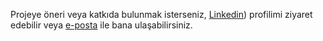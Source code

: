 Projeye öneri veya katkıda bulunmak isterseniz, [Linkedin](https://www.linkedin.com/in/ibrahimsezginim)) profilimi ziyaret edebilir veya [e-posta](mailto:benibrahimsezgin@outlook.com) ile bana ulaşabilirsiniz.
